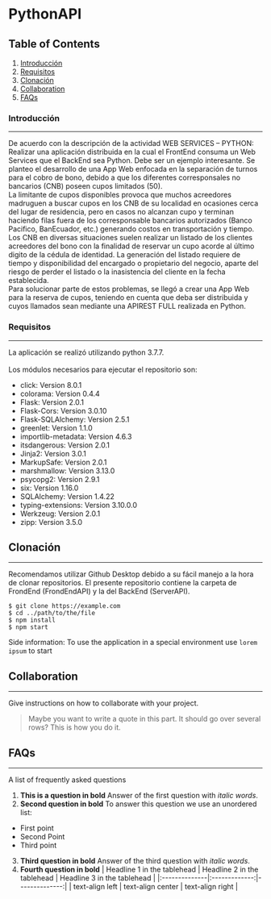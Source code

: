 # PythonAPI
## Table of Contents
1. [Introducción](#introducción)
2. [Requisitos](#requisitos)
3. [Clonación](#clonación)
4. [Collaboration](#collaboration)
5. [FAQs](#faqs)
### Introducción
***
De acuerdo con la descripción de la actividad WEB SERVICES – PYTHON: Realizar una aplicación distribuida en la cual el FrontEnd consuma un Web Services que el BackEnd sea Python. Debe ser un ejemplo interesante. Se planteo el desarrollo de una App Web enfocada en la separación de turnos para el cobro de bono, debido a que los diferentes corresponsales no bancarios (CNB) poseen cupos limitados (50).
<br/> La limitante de cupos disponibles provoca que muchos acreedores madruguen a buscar cupos en los CNB de su localidad en ocasiones cerca del lugar de residencia, pero en casos no alcanzan cupo y terminan haciendo filas fuera de los corresponsable bancarios autorizados (Banco Pacifico, BanEcuador, etc.) generando costos en transportación y tiempo.
Los CNB en diversas situaciones suelen realizar un listado de los clientes acreedores del bono con la finalidad de reservar un cupo acorde al último digito de la cédula de identidad. La generación del listado requiere de tiempo y disponibilidad del encargado o propietario del negocio, aparte del riesgo de perder el listado o la inasistencia del cliente en la fecha establecida.
<br/> Para solucionar parte de estos problemas, se llegó a crear una App Web para la reserva de cupos, teniendo en cuenta que deba ser distribuida y cuyos llamados sean mediante una APIREST FULL realizada en Python.

### Requisitos
***
La aplicación se realizó utilizando python 3.7.7.
<br/> 
<br/> Los módulos necesarios para ejecutar el repositorio son:
* click: Version 8.0.1
* colorama: Version 0.4.4
* Flask: Version 2.0.1
* Flask-Cors: Version 3.0.10
* Flask-SQLAlchemy: Version 2.5.1
* greenlet: Version 1.1.0
* importlib-metadata: Version 4.6.3
* itsdangerous: Version 2.0.1
* Jinja2: Version 3.0.1
* MarkupSafe: Version 2.0.1
* marshmallow: Version 3.13.0
* psycopg2: Version 2.9.1
* six: Version 1.16.0
* SQLAlchemy: Version 1.4.22
* typing-extensions: Version 3.10.0.0
* Werkzeug: Version 2.0.1
* zipp: Version 3.5.0

## Clonación
***
Recomendamos utilizar Github Desktop debido a su fácil manejo a la hora de clonar repositorios. El presente repositorio contiene la carpeta de FrondEnd (FrondEndAPI) y la del BackEnd (ServerAPI).
```
$ git clone https://example.com
$ cd ../path/to/the/file
$ npm install
$ npm start
```
Side information: To use the application in a special environment use ```lorem ipsum``` to start
## Collaboration
***
Give instructions on how to collaborate with your project.
> Maybe you want to write a quote in this part. 
> It should go over several rows?
> This is how you do it.
## FAQs
***
A list of frequently asked questions
1. **This is a question in bold**
Answer of the first question with _italic words_. 
2. __Second question in bold__ 
To answer this question we use an unordered list:
* First point
* Second Point
* Third point
3. **Third question in bold**
Answer of the third question with *italic words*.
4. **Fourth question in bold**
| Headline 1 in the tablehead | Headline 2 in the tablehead | Headline 3 in the tablehead |
|:--------------|:-------------:|--------------:|
| text-align left | text-align center | text-align right |
